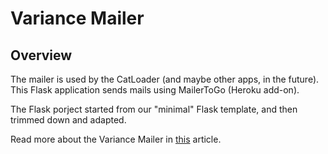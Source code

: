 # Variance Mailer

## Overview
The mailer is used by the CatLoader (and maybe other apps, in the future).
This Flask application sends mails using MailerToGo (Heroku add-on).

The Flask porject started from our "minimal" Flask template, and then trimmed down and adapted.

Read more about the Variance Mailer in [this](https://medium.com/@rinaldo.nani/send-emails-with-flask-mailertogo-4e58a7b8314f) article.
